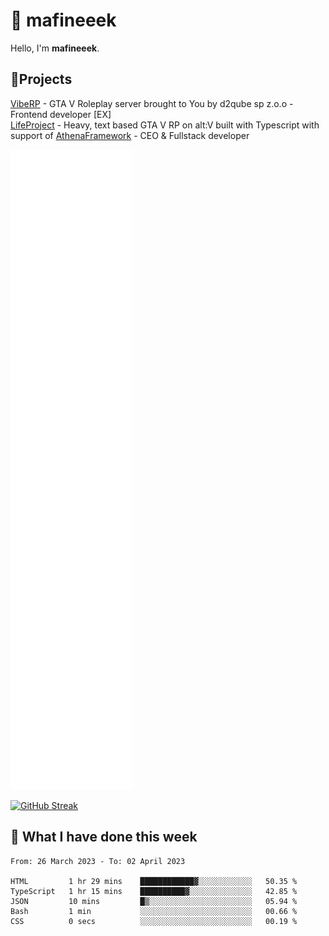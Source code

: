 # 👋 mafineeek
Hello, I'm **mafineeek**.

## 📝Projects

[VibeRP](https://v-rp.pl) - GTA V Roleplay server brought to You by d2qube sp z.o.o - Frontend developer [EX]
<br>
[LifeProject](https://github.com/LifeProject-Roleplay/) - Heavy, text based GTA V RP on alt:V built with Typescript with support of [AthenaFramework](https://github.com/Athena-Roleplay-Framework/) - CEO & Fullstack developer

![](./github-metrics.svg)

[![GitHub Streak](https://streak-stats.demolab.com/?user=mafineeek)](https://git.io/streak-stats)

## 📰 What I have done this week
<!--START_SECTION:waka-->

```text
From: 26 March 2023 - To: 02 April 2023

HTML         1 hr 29 mins    ████████████▓░░░░░░░░░░░░   50.35 %
TypeScript   1 hr 15 mins    ██████████▓░░░░░░░░░░░░░░   42.85 %
JSON         10 mins         █▒░░░░░░░░░░░░░░░░░░░░░░░   05.94 %
Bash         1 min           ░░░░░░░░░░░░░░░░░░░░░░░░░   00.66 %
CSS          0 secs          ░░░░░░░░░░░░░░░░░░░░░░░░░   00.19 %
```

<!--END_SECTION:waka-->
